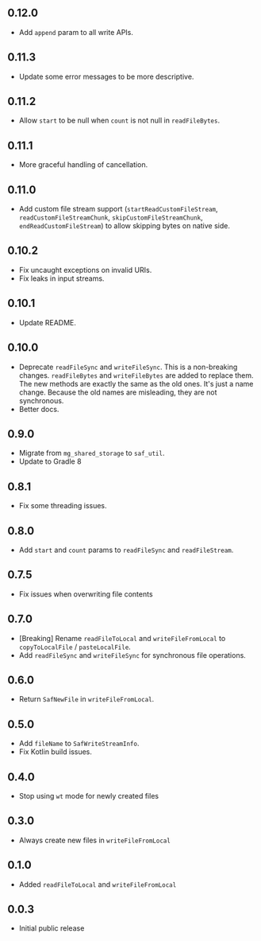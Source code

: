 ## 0.12.0

- Add `append` param to all write APIs.

## 0.11.3

- Update some error messages to be more descriptive.

## 0.11.2

- Allow `start` to be null when `count` is not null in `readFileBytes`.

## 0.11.1

- More graceful handling of cancellation.

## 0.11.0

- Add custom file stream support (`startReadCustomFileStream`, `readCustomFileStreamChunk`, `skipCustomFileStreamChunk`, `endReadCustomFileStream`) to allow skipping bytes on native side.

## 0.10.2

- Fix uncaught exceptions on invalid URIs.
- Fix leaks in input streams.

## 0.10.1

- Update README.

## 0.10.0

- Deprecate `readFileSync` and `writeFileSync`. This is a non-breaking changes. `readFileBytes` and `writeFileBytes` are added to replace them. The new methods are exactly the same as the old ones. It's just a name change. Because the old names are misleading, they are not synchronous.
- Better docs.

## 0.9.0

- Migrate from `mg_shared_storage` to `saf_util`.
- Update to Gradle 8

## 0.8.1

- Fix some threading issues.

## 0.8.0

- Add `start` and `count` params to `readFileSync` and `readFileStream`.

## 0.7.5

- Fix issues when overwriting file contents

## 0.7.0

- [Breaking] Rename `readFileToLocal` and `writeFileFromLocal` to `copyToLocalFile` / `pasteLocalFile`.
- Add `readFileSync` and `writeFileSync` for synchronous file operations.

## 0.6.0

- Return `SafNewFile` in `writeFileFromLocal`.

## 0.5.0

- Add `fileName` to `SafWriteStreamInfo`.
- Fix Kotlin build issues.

## 0.4.0

- Stop using `wt` mode for newly created files

## 0.3.0

- Always create new files in `writeFileFromLocal`

## 0.1.0

- Added `readFileToLocal` and `writeFileFromLocal`

## 0.0.3

- Initial public release
